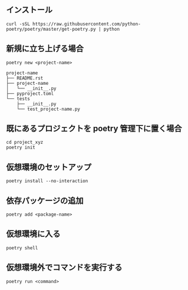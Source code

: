 ## インストール
```
curl -sSL https://raw.githubusercontent.com/python-poetry/poetry/master/get-poetry.py | python
```

## 新規に立ち上げる場合

```shell
poetry new <project-name>
```

```
project-name
├── README.rst
├── project-name
│   └── __init__.py
├── pyproject.toml
└── tests
    ├── __init__.py
    └── test_project-name.py
```

## 既にあるプロジェクトを poetry 管理下に置く場合

```shell
cd project_xyz
poetry init
```

## 仮想環境のセットアップ

```
poetry install --no-interaction
```

## 依存パッケージの追加

```
poetry add <package-name>
```

## 仮想環境に入る
```
poetry shell
```

## 仮想環境外でコマンドを実行する
```
poetry run <command>
```
